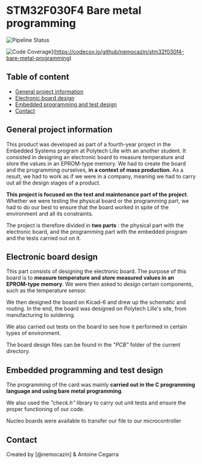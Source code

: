 # STM32F030F4 Bare metal programming

![Pipeline Status](https://github.com/nemocazin/stm32f030f4-bare-metal-programming/actions/workflows/ci.yml/badge.svg)

![Code Coverage](https://codecov.io/github/nemocazin/stm32f030f4-bare-metal-programming/graph/badge.svg?token=GVIVAL2Y8H)](https://codecov.io/github/nemocazin/stm32f030f4-bare-metal-programming)

## Table of content

 * [General project information](#general-project-information)
 * [Electronic board design](#electronic-board-design)
 * [Embedded programming and test design](#embedded-programming-and-test-design)
 * [Contact](#contact)

## General project information

This product was developed as part of a fourth-year project in the Embedded Systems program at Polytech Lille with an another student. It consisted in designing an electronic board to measure temperature and store the values in an EPROM-type memory. We had to create the board and the programming ourselves, __in a context of mass production__. As a result, we had to work as if we were in a company, meaning we had to carry out all the design stages of a product. 

__This project is focused on the test and maintenance part of the project__. Whether we were testing the physical board or the programming part, we had to do our best to ensure that the board worked in spite of the environment and all its constraints.

The project is therefore divided in __two parts__ : the physical part with the electronic board, and the programming part with the embedded program and the tests carried out on it.

## Electronic board design

This part consists of designing the electronic board. The purpose of this board is to __measure temperature and store measured values in an EPROM-type memory__. We were then asked to design certain components, such as the temperature sensor. 

We then designed the board on Kicad-6 and drew up the schematic and routing. In the end, the board was designed on Polytech Lille's site, from manufacturing to soldering.

We also carried out tests on the board to see how it performed in certain types of environment. 

The board design files can be found in the _"PCB"_ folder of the current directory.

## Embedded programming and test design

The programming of the card was mainly __carried out in the C programming language and using bare metal programming__.

We also used the _"check.h"_ library to carry out unit tests and ensure the proper functioning of our code.

Nucleo boards were available to transfer our file to our microcontroller

## Contact

Created by [@nemocazin] & Antoine Cegarra